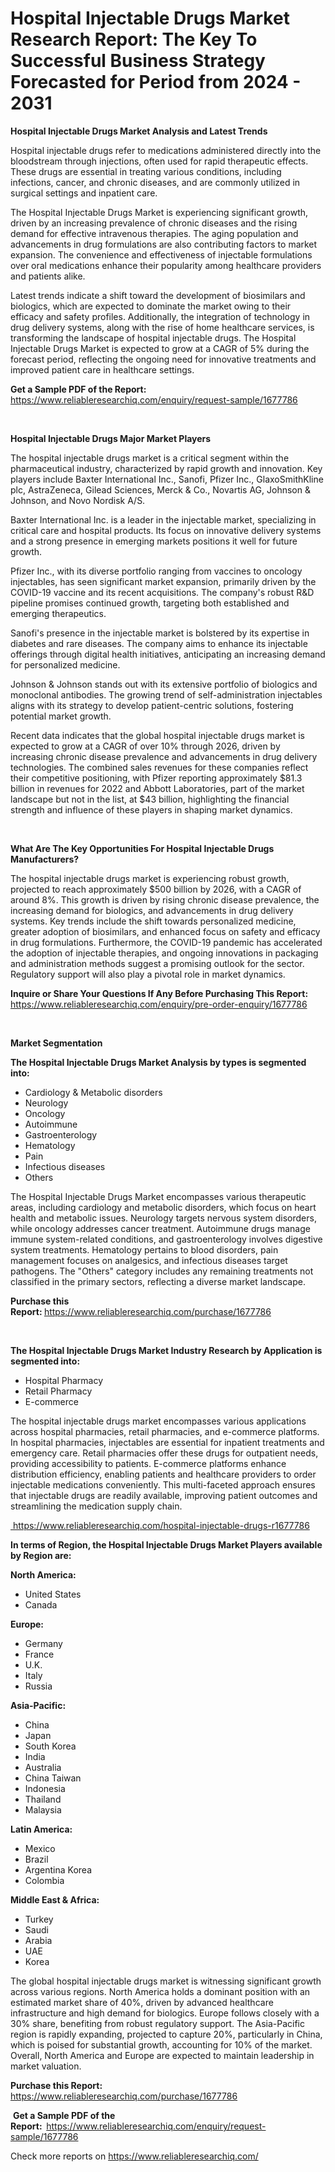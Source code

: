 <p><h1>Hospital Injectable Drugs Market Research Report: The Key To Successful Business Strategy Forecasted for Period from 2024 - 2031</h1></p><p><strong>Hospital Injectable Drugs Market Analysis and Latest Trends</strong></p>
<p><p>Hospital injectable drugs refer to medications administered directly into the bloodstream through injections, often used for rapid therapeutic effects. These drugs are essential in treating various conditions, including infections, cancer, and chronic diseases, and are commonly utilized in surgical settings and inpatient care.</p><p>The Hospital Injectable Drugs Market is experiencing significant growth, driven by an increasing prevalence of chronic diseases and the rising demand for effective intravenous therapies. The aging population and advancements in drug formulations are also contributing factors to market expansion. The convenience and effectiveness of injectable formulations over oral medications enhance their popularity among healthcare providers and patients alike.</p><p>Latest trends indicate a shift toward the development of biosimilars and biologics, which are expected to dominate the market owing to their efficacy and safety profiles. Additionally, the integration of technology in drug delivery systems, along with the rise of home healthcare services, is transforming the landscape of hospital injectable drugs. The Hospital Injectable Drugs Market is expected to grow at a CAGR of 5% during the forecast period, reflecting the ongoing need for innovative treatments and improved patient care in healthcare settings.</p></p>
<p><strong>Get a Sample PDF of the Report:&nbsp;</strong> <a href="https://www.reliableresearchiq.com/enquiry/request-sample/1677786?utm_campaign=1876&utm_medium=2&utm_source=Github&utm_content=ia&utm_term=28122024&utm_id=hospital-injectable-drugs">https://www.reliableresearchiq.com/enquiry/request-sample/1677786</a></p>
<p>&nbsp;</p>
<p><strong>Hospital Injectable Drugs Major Market Players</strong></p>
<p><p>The hospital injectable drugs market is a critical segment within the pharmaceutical industry, characterized by rapid growth and innovation. Key players include Baxter International Inc., Sanofi, Pfizer Inc., GlaxoSmithKline plc, AstraZeneca, Gilead Sciences, Merck & Co., Novartis AG, Johnson & Johnson, and Novo Nordisk A/S.</p><p>Baxter International Inc. is a leader in the injectable market, specializing in critical care and hospital products. Its focus on innovative delivery systems and a strong presence in emerging markets positions it well for future growth.</p><p>Pfizer Inc., with its diverse portfolio ranging from vaccines to oncology injectables, has seen significant market expansion, primarily driven by the COVID-19 vaccine and its recent acquisitions. The company's robust R&D pipeline promises continued growth, targeting both established and emerging therapeutics.</p><p>Sanofi's presence in the injectable market is bolstered by its expertise in diabetes and rare diseases. The company aims to enhance its injectable offerings through digital health initiatives, anticipating an increasing demand for personalized medicine.</p><p>Johnson & Johnson stands out with its extensive portfolio of biologics and monoclonal antibodies. The growing trend of self-administration injectables aligns with its strategy to develop patient-centric solutions, fostering potential market growth.</p><p>Recent data indicates that the global hospital injectable drugs market is expected to grow at a CAGR of over 10% through 2026, driven by increasing chronic disease prevalence and advancements in drug delivery technologies. The combined sales revenues for these companies reflect their competitive positioning, with Pfizer reporting approximately $81.3 billion in revenues for 2022 and Abbott Laboratories, part of the market landscape but not in the list, at $43 billion, highlighting the financial strength and influence of these players in shaping market dynamics.</p></p>
<p>&nbsp;</p>
<p><strong>What Are The Key Opportunities For Hospital Injectable Drugs Manufacturers?</strong></p>
<p><p>The hospital injectable drugs market is experiencing robust growth, projected to reach approximately $500 billion by 2026, with a CAGR of around 8%. This growth is driven by rising chronic disease prevalence, the increasing demand for biologics, and advancements in drug delivery systems. Key trends include the shift towards personalized medicine, greater adoption of biosimilars, and enhanced focus on safety and efficacy in drug formulations. Furthermore, the COVID-19 pandemic has accelerated the adoption of injectable therapies, and ongoing innovations in packaging and administration methods suggest a promising outlook for the sector. Regulatory support will also play a pivotal role in market dynamics.</p></p>
<p><strong>Inquire or Share Your Questions If Any Before Purchasing This Report:</strong> <a href="https://www.reliableresearchiq.com/enquiry/pre-order-enquiry/1677786?utm_campaign=1876&utm_medium=2&utm_source=Github&utm_content=ia&utm_term=28122024&utm_id=hospital-injectable-drugs">https://www.reliableresearchiq.com/enquiry/pre-order-enquiry/1677786</a></p>
<p>&nbsp;</p>
<p><strong>Market Segmentation</strong></p>
<p><strong>The Hospital Injectable Drugs Market Analysis by types is segmented into:</strong></p>
<p><ul><li>Cardiology & Metabolic disorders</li><li>Neurology</li><li>Oncology</li><li>Autoimmune</li><li>Gastroenterology</li><li>Hematology</li><li>Pain</li><li>Infectious diseases</li><li>Others</li></ul></p>
<p><p>The Hospital Injectable Drugs Market encompasses various therapeutic areas, including cardiology and metabolic disorders, which focus on heart health and metabolic issues. Neurology targets nervous system disorders, while oncology addresses cancer treatment. Autoimmune drugs manage immune system-related conditions, and gastroenterology involves digestive system treatments. Hematology pertains to blood disorders, pain management focuses on analgesics, and infectious diseases target pathogens. The "Others" category includes any remaining treatments not classified in the primary sectors, reflecting a diverse market landscape.</p></p>
<p><strong>Purchase this Report:&nbsp;</strong><a href="https://www.reliableresearchiq.com/purchase/1677786?utm_campaign=1876&utm_medium=2&utm_source=Github&utm_content=ia&utm_term=28122024&utm_id=hospital-injectable-drugs">https://www.reliableresearchiq.com/purchase/1677786</a></p>
<p>&nbsp;</p>
<p><strong>The Hospital Injectable Drugs Market Industry Research by Application is segmented into:</strong></p>
<p><ul><li>Hospital Pharmacy</li><li>Retail Pharmacy</li><li>E-commerce</li></ul></p>
<p><p>The hospital injectable drugs market encompasses various applications across hospital pharmacies, retail pharmacies, and e-commerce platforms. In hospital pharmacies, injectables are essential for inpatient treatments and emergency care. Retail pharmacies offer these drugs for outpatient needs, providing accessibility to patients. E-commerce platforms enhance distribution efficiency, enabling patients and healthcare providers to order injectable medications conveniently. This multi-faceted approach ensures that injectable drugs are readily available, improving patient outcomes and streamlining the medication supply chain.</p></p>
<p><a href="https://www.reliableresearchiq.com/hospital-injectable-drugs-r1677786?utm_campaign=1876&utm_medium=2&utm_source=Github&utm_content=ia&utm_term=28122024&utm_id=hospital-injectable-drugs">&nbsp;https://www.reliableresearchiq.com/hospital-injectable-drugs-r1677786</a></p>
<p><strong>In terms of Region, the Hospital Injectable Drugs Market Players available by Region are:</strong></p>
<p>
    <p> <strong> North America: </strong>
        <ul>
            <li>United States</li>
            <li>Canada</li>
        </ul>
        </p> 
    <p> <strong> Europe: </strong>
        <ul>
            <li>Germany</li>
            <li>France</li>
            <li>U.K.</li>
            <li>Italy</li>
            <li>Russia</li>
        </ul>
        </p> 
    <p> <strong> Asia-Pacific: </strong>
        <ul>
            <li>China</li>
            <li>Japan</li>
            <li>South Korea</li>
            <li>India</li>
            <li>Australia</li>
            <li>China Taiwan</li>
            <li>Indonesia</li>
            <li>Thailand</li>
            <li>Malaysia</li>
        </ul>
        </p> 
    <p> <strong> Latin America: </strong>
        <ul>
            <li>Mexico</li>
            <li>Brazil</li>
            <li>Argentina Korea</li>
            <li>Colombia</li>
        </ul>
        </p> 
    <p> <strong> Middle East & Africa: </strong>
        <ul>
            <li>Turkey</li>
            <li>Saudi</li>
            <li>Arabia</li>
            <li>UAE</li>
            <li>Korea</li>
        </ul>
    </p>
    </p>
<p><p>The global hospital injectable drugs market is witnessing significant growth across various regions. North America holds a dominant position with an estimated market share of 40%, driven by advanced healthcare infrastructure and high demand for biologics. Europe follows closely with a 30% share, benefiting from robust regulatory support. The Asia-Pacific region is rapidly expanding, projected to capture 20%, particularly in China, which is poised for substantial growth, accounting for 10% of the market. Overall, North America and Europe are expected to maintain leadership in market valuation.</p></p>
<p><strong>Purchase this Report: </strong><a href="https://www.reliableresearchiq.com/purchase/1677786?utm_campaign=1876&utm_medium=2&utm_source=Github&utm_content=ia&utm_term=28122024&utm_id=hospital-injectable-drugs">https://www.reliableresearchiq.com/purchase/1677786</a></p>
<p>&nbsp;<strong>Get a Sample PDF of the Report:&nbsp;&nbsp;</strong><a href="https://www.reliableresearchiq.com/enquiry/request-sample/1677786?utm_campaign=1876&utm_medium=2&utm_source=Github&utm_content=ia&utm_term=28122024&utm_id=hospital-injectable-drugs">https://www.reliableresearchiq.com/enquiry/request-sample/1677786</a></p>
<p><strong></strong></p>
<p>Check more reports on <a href="https://www.reliableresearchiq.com/?utm_campaign=1876&utm_medium=2&utm_source=Github&utm_content=ia&utm_term=28122024&utm_id=hospital-injectable-drugs">https://www.reliableresearchiq.com/</a></p>
